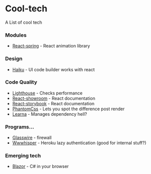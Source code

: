 # Cool-tech
A List of cool tech


### Modules

- [React-spring](https://github.com/drcmda/react-spring) - React animation library


### Design
- [Haiku](https://www.haiku.ai/) - UI code builder works with react


### Code Quality
- [Lighthouse](https://developers.google.com/web/tools/lighthouse/) - Checks performance
- [React-showroom](https://github.com/OpusCapita/react-showroom-client) - React documentation
- [React-storybook](https://github.com/storybooks/storybook) - React documentation
- [PhantomCss](https://github.com/HuddleEng/PhantomCSS) - Lets you spot the difference post render
- [Learna](https://lernajs.io/) - Manages dependency hell?

### Programs...
- [Glasswire](https://www.glasswire.com/) - firewall
- [Wwwhisper](https://elements.heroku.com/addons/wwwhisper) - Heroku lazy authentication (good for internal stuff?)

### Emerging tech
- [Blazor](https://github.com/aspnet/Blazor) - C# in your browser
